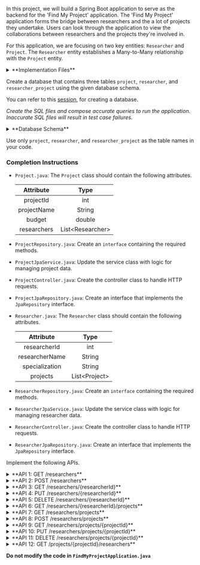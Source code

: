 In this project, we will build a Spring Boot application to serve as the backend for the 'Find My Project' application. The 'Find My Project' application forms the bridge between researchers and the a lot of projects they undertake. Users can look through the application to view the collaborations between researchers and the projects they're involved in.

For this application, we are focusing on two key entities: `Researcher` and `Project`. The `Researcher` entity establishes a Many-to-Many relationship with the `Project` entity.

<details>
<summary>**Implementation Files**</summary>

Use these files to complete the implementation:

- `ProjectController.java`
- `ProjectRepository.java`
- `ProjectJpaService.java`
- `ProjectJpaRepository.java`
- `Project.java`
- `ResearcherController.java`
- `ResearcherRepository.java`
- `ResearcherJpaService.java`
- `ResearcherJpaRepository.java`
- `Researcher.java`

</details>

Create a database that contains three tables `project`, `researcher`, and `researcher_project` using the given database schema.

You can refer to this [session](https://learning.ccbp.in/course?c_id=e345dfa4-f5ce-406e-b19a-4ed720c54136&s_id=6a60610e-79c2-4e15-b675-45ddbd9bbe82&t_id=f880166e-2f51-4403-81a0-d2430694dae8), for creating a database.

_Create the SQL files and compose accurate queries to run the application. Inaccurate SQL files will result in test case failures._

<details>
<summary>**Database Schema**</summary>

#### Project Table

| Columns |                 Type                  |
| :-----: | :-----------------------------------: |
|   id    | INTEGER (Primary Key, Auto Increment) |
|  name   |                 TEXT                  |
| budget  |                DOUBLE                 |

#### Researcher Table

|    Columns     |                 Type                  |
| :------------: | :-----------------------------------: |
|       id       | INTEGER (Primary Key, Auto Increment) |
|      name      |                 TEXT                  |
| specialization |                 TEXT                  |

#### Junction Table

|   Columns    |         Type          |
| :----------: | :-------------------: |
|  projectId   | INTEGER (Foreign Key) |
| researcherId | INTEGER (Foreign Key) |

The columns `projectId` and `researcherId` can be combinedly declared as Primary Keys.

You can use the given sample data to populate the tables.

<details>
<summary>**Sample Data**</summary>

#### Project Data

|  id   |     name      |  budget   |
| :---: | :-----------: | :-------: |
|   1   | Project Alpha | 50000.00  |
|   2   | Project Beta  | 100000.00 |
|   3   | Project Gamma | 150000.00 |
|   4   | Project Delta | 75000.00  |

#### Researcher Data

|  id   |      naem       |   specialization    |
| :---: | :-------------: | :-----------------: |
|   1   |   Marie Curie   |    Radioactivity    |
|   2   | Albert Einstein |     Relativity      |
|   3   |  Isaac Newton   | Classical Mechanics |
|   4   |   Niels Bohr    |  Quantum Mechanics  |

#### Junction Table

| researcherId | projectId |
| :----------: | :-------: |
|      1       |     1     |
|      1       |     2     |
|      2       |     2     |
|      3       |     3     |
|      3       |     4     |
|      4       |     4     |

</details>

</details>

<MultiLineNote>

Use only `project`, `researcher`, and `researcher_project` as the table names in your code.

</MultiLineNote>

### Completion Instructions

- `Project.java`: The `Project` class should contain the following attributes.

    |  Attribute  |       Type        |
    | :---------: | :---------------: |
    |  projectId  |        int        |
    | projectName |      String       |
    |   budget    |      double       |
    | researchers | List\<Researcher> |

- `ProjectRepository.java`: Create an `interface` containing the required methods.
- `ProjectJpaService.java`: Update the service class with logic for managing project data.
- `ProjectController.java`: Create the controller class to handle HTTP requests.
- `ProjectJpaRepository.java`: Create an interface that implements the `JpaRepository` interface.
  
- `Researcher.java`: The `Researcher` class should contain the following attributes.

    |   Attribute    |      Type      |
    | :------------: | :------------: |
    |  researcherId  |      int       |
    | researcherName |     String     |
    | specialization |     String     |
    |    projects    | List\<Project> |

- `ResearcherRepository.java`: Create an `interface` containing the required methods.
- `ResearcherJpaService.java`: Update the service class with logic for managing researcher data.
- `ResearcherController.java`: Create the controller class to handle HTTP requests.
- `ResearcherJpaRepository.java`: Create an interface that implements the `JpaRepository` interface.

Implement the following APIs.

<details>
<summary>**API 1: GET /researchers**</summary>

#### Path: `/researchers`

#### Method: `GET`

#### Description:

Returns a list of all researchers in the `researcher` table.

#### Response

```json
[
    {
        "researcherId": 1,
        "researcherName": "Marie Curie",
        "specialization": "Radioactivity",
        "projects": [
            {
                "projectId": 1,
                "projectName": "Project Alpha",
                "budget": 50000.0
            },
            {
                "projectId": 2,
                "projectName": "Project Beta",
                "budget": 100000.0
            }
        ]
    },
    ...
]
```

</details>

<details>
<summary>**API 2: POST /researchers**</summary>

#### Path: `/researchers`

#### Method: `POST`

#### Description:

Creates a new researcher in the `researcher` table. Also, create an association between the researcher and projects in the `researcher_project` table based on the `projectId`s provided in the `projects` field. The `researcherId` is auto-incremented.

#### Request

```json
{
    "researcherName": "Rosalind Franklin",
    "specialization": "Molecular Biology",
    "projects": [
        {
            "projectId": 4
        }
    ]
}
```

#### Response

```json
{
    "researcherId": 5,
    "researcherName": "Rosalind Franklin",
    "specialization": "Molecular Biology",
    "projects": [
        {
            "projectId": 4,
            "projectName": "Project Delta",
            "budget": 75000.0
        }
    ]
}
```

</details>

<details>
<summary>**API 3: GET /researchers/{researcherId}**</summary>

#### Path: `/researchers/{researcherId}`

#### Method: `GET`

#### Description:

Returns a researcher based on the `researcherId`. If the given `researcherId` is not found in the `researcher` table, raise `ResponseStatusException` with `HttpStatus.NOT_FOUND`.

#### Success Response

```json
{
    "researcherId": 1,
    "researcherName": "Marie Curie",
    "specialization": "Radioactivity",
    "projects": [
        {
            "projectId": 1,
            "projectName": "Project Alpha",
            "budget": 50000.0
        },
        {
            "projectId": 2,
            "projectName": "Project Beta",
            "budget": 100000.0
        }
    ]
}
```

</details>

<details>
<summary>**API 4: PUT /researchers/{researcherId}**</summary>

#### Path: `/researchers/{researcherId}`

#### Method: `PUT`

#### Description:

Updates the details of a researcher based on the `researcherId` and returns the updated researcher details. Also update the associations between the researcher and projects, if the `projects` field is provided. If the given `researcherId` is not found in the `researcher` table, raise `ResponseStatusException` with `HttpStatus.NOT_FOUND`.

#### Request

```json
{
    "projects": []
}
```

#### Success Response

```json
{
    "researcherId": 5,
    "researcherName": "Rosalind Franklin",
    "specialization": "Molecular Biology",
    "projects": []
}
```

</details>

<details>
<summary>**API 5: DELETE /researchers/{researcherId}**</summary>

#### Path: `/researchers/{researcherId}`

#### Method: `DELETE`

#### Description:

Deletes a researcher from the `researcher` table and its associations from the `researcher_project` table based on the `researcherId` and returns the status code `204`(raise `ResponseStatusException` with `HttpStatus.NO_CONTENT`). If the given `researcherId` is not found in the `researcher` table, raise `ResponseStatusException` with `HttpStatus.NOT_FOUND`.

</details>

<details>
<summary>**API 6: GET /researchers/{researcherId}/projects**</summary>

#### Path: `/researchers/{researcherId}/projects`

#### Method: `GET`

#### Description:

Returns all projects associated with the researcher based on the `researcherId`. If the given `researcherId` is not found in the `researcher` table, raise `ResponseStatusException` with `HttpStatus.NOT_FOUND`.

#### Success Response

```json
[
    {
        "projectId": 1,
        "projectName": "Project Alpha",
        "budget": 50000.0,
        "researchers": [
            {
                "researcherId": 1,
                "researcherName": "Marie Curie",
                "specialization": "Radioactivity"
            }
        ]
    },
    {
        "projectId": 2,
        "projectName": "Project Beta",
        "budget": 100000.0,
        "researchers": [
            {
                "researcherId": 1,
                "researcherName": "Marie Curie",
                "specialization": "Radioactivity"
            },
            {
                "researcherId": 2,
                "researcherName": "Albert Einstein",
                "specialization": "Relativity"
            }
        ]
    }
]
```

</details>

<details>
<summary>**API 7: GET /researchers/projects**</summary>

#### Path: `/researchers/projects`

#### Method: `GET`

#### Description:

Returns a list of all projects in the `project` table.

#### Response

```json
[
    {
        "projectId": 1,
        "projectName": "Project Alpha",
        "budget": 50000.0,
        "researchers": [
            {
                "researcherId": 1,
                "researcherName": "Marie Curie",
                "specialization": "Radioactivity"
            }
        ]
    },
    ...
]
```

</details>

<details>
<summary>**API 8: POST /researchers/projects**</summary>

#### Path: `/researchers/projects`

#### Method: `POST`

#### Description:

Creates a new project in the `project` table, if all the `researcherId`s in the `researchers` field exist in the `researcher` table. Also, create an association between the project and researchers in the `researcher_project` table. The `projectId` is auto-incremented. If any given `researcherId` is not found in the `researcher` table, raise `ResponseStatusException` with `HttpStatus.BAD_REQUEST`.

#### Request

```json
{
    "projectName": "DNA Structure Study",
    "budget": 120000.00,
    "researchers": [
        {
            "researcherId": 4
        }
    ]
}
```

#### Success Response

```json
{
    "projectId": 5,
    "projectName": "DNA Structure Study",
    "budget": 100000.0,
    "researchers": [
        {
            "researcherId": 4,
            "researcherName": "Niels Bohr",
            "specialization": "Quantum Mechanics"
        }
    ]
}
```

</details>

<details>
<summary>**API 9: GET /researchers/projects/{projectId}**</summary>

#### Path: `/researchers/projects/{projectId}`

#### Method: `GET`

#### Description:

Returns a project based on the `projectId`. If the given `projectId` is not found in the `project` table, raise `ResponseStatusException` with `HttpStatus.NOT_FOUND`.


#### Success Response

```json
{
    "projectId": 1,
    "projectName": "Project Alpha",
    "budget": 50000.0,
    "researchers": [
        {
            "researcherId": 1,
            "researcherName": "Marie Curie",
            "specialization": "Radioactivity"
        }
    ]
}
```

</details>

<details>
<summary>**API 10: PUT /researchers/projects/{projectId}**</summary>

#### Path: `/researchers/projects/{projectId}`

#### Method: `PUT`

#### Description:

Updates the details of a project based on the `projectId` and returns the updated project details. Also update the associations between the project and researchers, if the `researchers` field is provided. If the given `projectId` is not found in the `project` table, raise `ResponseStatusException` with `HttpStatus.NOT_FOUND`. If any given `researcherId` is not found in the `researcher` table, raise `ResponseStatusException` with `HttpStatus.BAD_REQUEST`.

#### Request

```json
{
    "budget": 120000.0,
    "researchers": [
        {
            "researcherId": 5
        }
    ]
}
```

#### Success Response

```json
{
    "projectId": 5,
    "projectName": "DNA Structure Study",
    "budget": 120000.0,
    "researchers": [
        {
            "researcherId": 5,
            "researcherName": "Rosalind Franklin",
            "specialization": "Molecular Biology"
        }
    ]
}
```

</details>

<details>
<summary>**API 11: DELETE /researchers/projects/{projectId}**</summary>

#### Path:  `/researchers/projects/{projectId}`

#### Method: `DELETE`

#### Description:

Deletes a project from the `project` table and its associations from the `researcher_project` table based on the `projectId` and returns the status code `204`(raise `ResponseStatusException` with `HttpStatus.NO_CONTENT`). If the given `projectId` is not found in the `project` table, raise `ResponseStatusException` with `HttpStatus.NOT_FOUND`.

</details>

<details>
<summary>**API 12: GET /projects/{projectId}/researchers**</summary>

#### Path: `/projects/{projectId}/researchers`

#### Method: `GET`

#### Description:

Returns all researchers associated with the project based on the `projectId`. If the given `projectId` is not found in the `project` table, raise `ResponseStatusException` with `HttpStatus.NOT_FOUND`.

#### Success Response

```json
[
    {
        "researcherId": 1,
        "researcherName": "Marie Curie",
        "specialization": "Radioactivity",
        "projects": [
            {
                "projectId": 1,
                "projectName": "Project Alpha",
                "budget": 50000.0
            },
            {
                "projectId": 2,
                "projectName": "Project Beta",
                "budget": 100000.0
            }
        ]
    }
]
```

</details>

**Do not modify the code in `FindMyProjectApplication.java`**